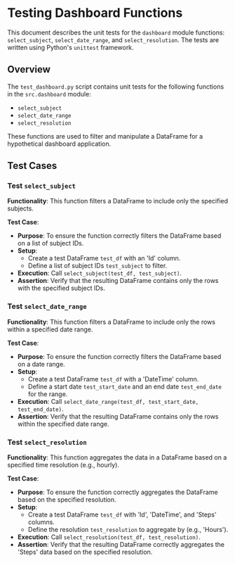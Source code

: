 # Testing Dashboard Functions

This document describes the unit tests for the `dashboard` module functions: `select_subject`, `select_date_range`, and `select_resolution`. 
The tests are written using Python's `unittest` framework.

## Overview

The `test_dashboard.py` script contains unit tests for the following functions in the `src.dashboard` module:

- `select_subject`
- `select_date_range`
- `select_resolution`

These functions are used to filter and manipulate a DataFrame for a hypothetical dashboard application.

## Test Cases

### Test `select_subject`

**Functionality**: This function filters a DataFrame to include only the specified subjects.

**Test Case**: 
- **Purpose**: To ensure the function correctly filters the DataFrame based on a list of subject IDs.
- **Setup**:
  - Create a test DataFrame `test_df` with an 'Id' column.
  - Define a list of subject IDs `test_subject` to filter.
- **Execution**: Call `select_subject(test_df, test_subject)`.
- **Assertion**: Verify that the resulting DataFrame contains only the rows with the specified subject IDs.

### Test `select_date_range`

**Functionality**: This function filters a DataFrame to include only the rows within a specified date range.

**Test Case**:
- **Purpose**: To ensure the function correctly filters the DataFrame based on a date range.
- **Setup**:
  - Create a test DataFrame `test_df` with a 'DateTime' column.
  - Define a start date `test_start_date` and an end date `test_end_date` for the range.
- **Execution**: Call `select_date_range(test_df, test_start_date, test_end_date)`.
- **Assertion**: Verify that the resulting DataFrame contains only the rows within the specified date range.

### Test `select_resolution`

**Functionality**: This function aggregates the data in a DataFrame based on a specified time resolution (e.g., hourly).

**Test Case**:
- **Purpose**: To ensure the function correctly aggregates the DataFrame based on the specified resolution.
- **Setup**:
  - Create a test DataFrame `test_df` with 'Id', 'DateTime', and 'Steps' columns.
  - Define the resolution `test_resolution` to aggregate by (e.g., 'Hours').
- **Execution**: Call `select_resolution(test_df, test_resolution)`.
- **Assertion**: Verify that the resulting DataFrame correctly aggregates the 'Steps' data based on the specified resolution.

